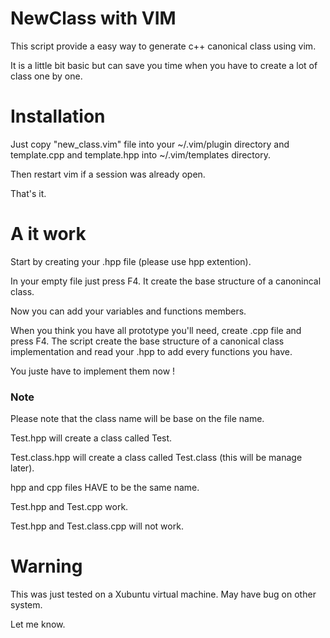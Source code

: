 # NewClass with VIM

This script provide a easy way to generate c++ canonical class using vim.

It is a little bit basic but can save you time when you have to create a lot of class one by one.

# Installation

Just copy "new_class.vim" file into your ~/.vim/plugin directory and template.cpp and template.hpp into ~/.vim/templates directory.

Then restart vim if a session was already open.

That's it.

# A it work

Start by creating your .hpp file (please use hpp extention).

In your empty file just press F4. It create the base structure of a canonincal class.

Now you can add your variables and functions members.

When you think you have all prototype you'll need, create .cpp file and press F4. The script create the base structure of a canonical class implementation and read your .hpp to add every functions you have.


You juste have to implement them now !

### Note

Please note that the class name will be base on the file name.

Test.hpp will create a class called Test.

Test.class.hpp will create a class called Test.class (this will be manage later).

hpp and cpp files HAVE to be the same name.

Test.hpp and Test.cpp work.

Test.hpp and Test.class.cpp will not work.

# Warning

This was just tested on a Xubuntu virtual machine. May have bug on other system.

Let me know.
